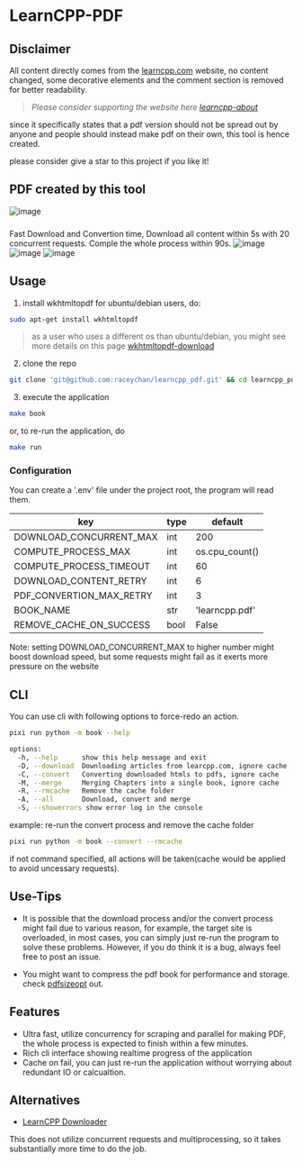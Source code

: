 # LearnCPP-PDF

## Disclaimer

All content directly comes from the [learncpp.com](https://learncpp.com) website, no content changed, some decorative elements and the comment section is removed for better readability.

> *Please consider supporting the website here [learncpp-about](https://www.learncpp.com/about/)*

since it specifically states that a pdf version should not be spread out by anyone and people should instead make pdf on their own, this tool is hence created.

please consider give a star to this project if you like it!

## PDF created by this tool
![image](https://github.com/user-attachments/assets/42f8b9de-d3ac-4463-b82b-c4f79e6ba267)

### 
Fast Download and Convertion time, Download all content within 5s with 20 concurrent requests. Comple the whole process within 90s.
![image](https://github.com/user-attachments/assets/159b1e43-22b5-4cfa-897e-15ae72d11225)
![image](https://github.com/user-attachments/assets/0ccd4d18-1ae6-4661-b528-c376c1f59768)
![image](https://github.com/user-attachments/assets/39004585-7104-44b8-8e12-1ad172345b8f)


## Usage

1. install wkhtmltopdf
for ubuntu/debian users, do:

```bash
sudo apt-get install wkhtmltopdf
```

> as a user who uses a different os than ubuntu/debian, you might see more details on this page [wkhtmltopdf-download](https://wkhtmltopdf.org/downloads.html)

2. clone the repo

```bash
git clone 'git@github.com:raceychan/learncpp_pdf.git' && cd learncpp_pdf
```

3. execute the application

```bash
make book
```
or, to re-run the application, do

```bash
make run
```

### Configuration

You can create a '.env' file under the project root, the program will read them.

| key| type| default|
| --- | --- | --- |
| DOWNLOAD_CONCURRENT_MAX |int | 200 |
| COMPUTE_PROCESS_MAX | int | os.cpu_count() |
| COMPUTE_PROCESS_TIMEOUT | int | 60 |
| DOWNLOAD_CONTENT_RETRY | int | 6 |
| PDF_CONVERTION_MAX_RETRY | int | 3 |
| BOOK_NAME | str | 'learncpp.pdf' |
| REMOVE_CACHE_ON_SUCCESS | bool | False |

Note: setting DOWNLOAD_CONCURRENT_MAX to higher number might boost download speed, but some requests might fail as it exerts more pressure on the website

## CLI

You can use cli with following options to force-redo an action.

```bash
pixi run python -m book --help
```
```bash
options:
  -h, --help      show this help message and exit
  -D, --download  Downloading articles from learcpp.com, ignore cache
  -C, --convert   Converting downloaded htmls to pdfs, ignore cache
  -M, --merge     Merging Chapters into a single book, ignore cache
  -R, --rmcache   Remove the cache folder
  -A, --all       Download, convert and merge
  -S, --showerrors show error log in the console
```

example: re-run the convert process and remove the cache folder

```bash
pixi run python -m book --convert --rmcache
```

if not command specified, all actions will be taken(cache would be applied to avoid uncessary requests).

## Use-Tips

- It is possible that the download process and/or the convert process might fail due to various reason, for example, the target site is overloaded, in most cases, you can simply just re-run the program to solve these problems.
However, if you do think it is a bug, always feel free to post an issue.

- You might want to compress the pdf book for performance and storage.
check [pdfsizeopt](https://github.com/pts/pdfsizeopt) out.

## Features

- Ultra fast, utilize concurrency for scraping and parallel for making PDF, the whole process is expected to finish within a few minutes.
- Rich cli interface showing realtime progress of the application
- Cache on fail, you can just re-run the application without worrying about redundant IO or calcualtion.

## Alternatives

- [LearnCPP Downloader](https://github.com/amalrajan/learncpp-download)

This does not utilize concurrent requests and multiprocessing, so it takes substantially more time to do the job.
